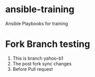 # ansible-training
Ansible Playbooks for training

# Fork Branch testing
1. This is branch yahoo-b1
2. The post fork sync changes
3. Before Pull request